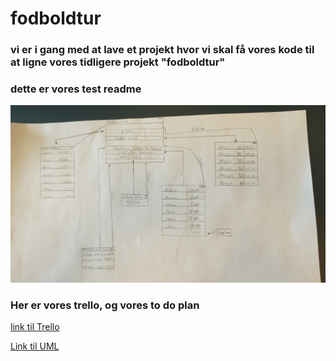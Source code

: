 # fodboldtur 

### vi er i gang med at lave et projekt hvor vi skal få vores kode til at ligne vores tidligere projekt "fodboldtur" 

### dette er vores test readme
![alt text](assets/img/Git.jpg)

### Her er vores trello, og vores to do plan
[link til Trello](https://trello.com/b/13VpV6lW/fodboldtur)

[Link til UML](https://lucid.app/lucidchart/23ece2ba-9190-4eee-8a19-b76f6c412562/edit?view_items=Dc8o2pmgVEmf&invitationId=inv_6675be25-c916-4c9d-add6-9527ffa4a03d)